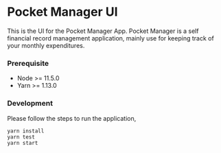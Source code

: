 # Pocket Manager UI

This is the UI for the Pocket Manager App. Pocket Manager is a self financial record management application, mainly 
use for keeping track of your monthly expenditures.

### Prerequisite
* Node  >= 11.5.0
* Yarn >= 1.13.0

### Development
Please follow the steps to run the application,

```
yarn install
yarn test
yarn start
```
